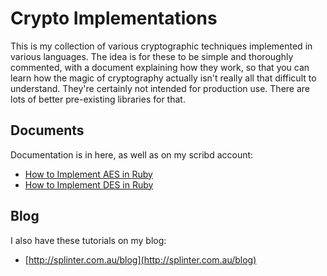 Crypto Implementations
======================

This is my collection of various cryptographic techniques implemented in various languages.
The idea is for these to be simple and thoroughly commented, with a document explaining how they work, so that you can learn how the magic of cryptography actually isn't really all that difficult to understand.
They're certainly not intended for production use. There are lots of better pre-existing libraries for that.

Documents
---------
Documentation is in here, as well as on my scribd account:

* [How to Implement AES in Ruby](http://www.scribd.com/doc/33686967/How-to-Implement-AES-in-Ruby)
* [How to Implement DES in Ruby](http://www.scribd.com/doc/33810102/How-to-Implement-DES-in-Ruby)

Blog
----
I also have these tutorials on my blog:

* [http://splinter.com.au/blog](http://splinter.com.au/blog)